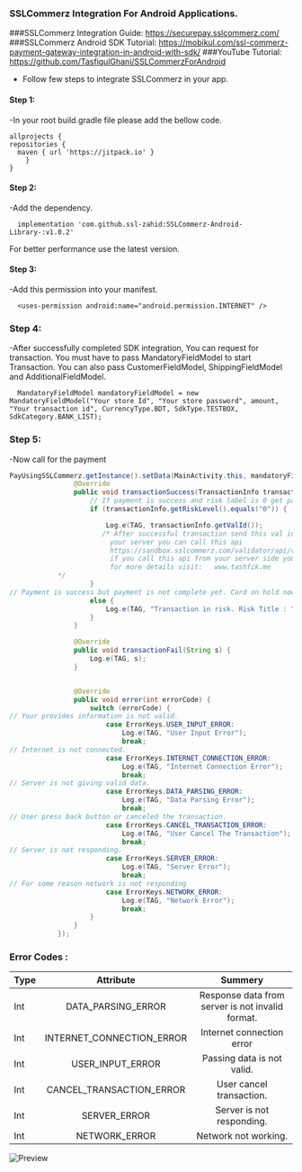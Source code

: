 ### SSLCommerz Integration For Android Applications.

###SSLCommerz Integration Guide: https://securepay.sslcommerz.com/
###SSLCommerz Android SDK Tutorial: https://mobikul.com/ssl-commerz-payment-gateway-integration-in-android-with-sdk/
###YouTube Tutorial: https://github.com/TasfiqulGhani/SSLCommerzForAndroid


- Follow few steps to integrate SSLCommerz in your app.


#### Step 1:  
-In your root build.gradle file please add the bellow code.

    allprojects {
    repositories {
      maven { url 'https://jitpack.io' }
        }
    }
	
	
#### Step 2:  
  -Add the dependency.


      implementation 'com.github.ssl-zahid:SSLCommerz-Android-Library-:v1.0.2'
  
  For better performance use the latest version.
  
#### Step 3:  
-Add this permission into your manifest.


      <uses-permission android:name="android.permission.INTERNET" />
	  
	  
### Step 4:  
-After successfully completed SDK integration, You can request for transaction. You must have to pass
MandatoryFieldModel to start Transaction. You can also pass CustomerFieldModel, ShippingFieldModel and
AdditionalFieldModel.


      MandatoryFieldModel mandatoryFieldModel = new MandatoryFieldModel("Your store Id", "Your store password", amount, "Your transaction id", CurrencyType.BDT, SdkType.TESTBOX, SdkCategory.BANK_LIST);
            

### Step 5:  
-Now call for the payment


``` java
PayUsingSSLCommerz.getInstance().setData(MainActivity.this, mandatoryFieldModel, new OnPaymentResultListener() {
                @Override
                public void transactionSuccess(TransactionInfo transactionInfo) {
                    // If payment is success and risk label is 0 get payment details from here
                    if (transactionInfo.getRiskLevel().equals("0")) {

                        Log.e(TAG, transactionInfo.getValId());
                       /* After successful transaction send this val id to your server and from
                         your server you can call this api
                         https://sandbox.sslcommerz.com/validator/api/validationserverAPI.php?val_id=yourvalid&store_id=yourstoreid&store_passwd=yourpassword
                         if you call this api from your server side you will get all the details of the transaction.
                         for more details visit:   www.tashfik.me
            */
                    }
// Payment is success but payment is not complete yet. Card on hold now.
                    else {
                        Log.e(TAG, "Transaction in risk. Risk Title : " + transactionInfo.getRiskTitle());
                    }
                }

                @Override
                public void transactionFail(String s) {
                    Log.e(TAG, s);
                }


                @Override
                public void error(int errorCode) {
                    switch (errorCode) {
// Your provides information is not valid.
                        case ErrorKeys.USER_INPUT_ERROR:
                            Log.e(TAG, "User Input Error");
                            break;
// Internet is not connected.
                        case ErrorKeys.INTERNET_CONNECTION_ERROR:
                            Log.e(TAG, "Internet Connection Error");
                            break;
// Server is not giving valid data.
                        case ErrorKeys.DATA_PARSING_ERROR:
                            Log.e(TAG, "Data Parsing Error");
                            break;
// User press back button or canceled the transaction.
                        case ErrorKeys.CANCEL_TRANSACTION_ERROR:
                            Log.e(TAG, "User Cancel The Transaction");
                            break;
// Server is not responding.
                        case ErrorKeys.SERVER_ERROR:
                            Log.e(TAG, "Server Error");
                            break;
// For some reason network is not responding
                        case ErrorKeys.NETWORK_ERROR:
                            Log.e(TAG, "Network Error");
                            break;
                    }
                }
            }); 
```
            
            
            
            
### Error Codes :  


| Type | Attribute | Summery |
| :---         |     :---:      |          :---: |
| Int   | DATA_PARSING_ERROR    | Response data from server is not invalid format.    |
| Int     | INTERNET_CONNECTION_ERROR      | Internet connection error     |
| Int   | USER_INPUT_ERROR    | Passing data is not valid.   |
| Int    | CANCEL_TRANSACTION_ERROR     | User cancel transaction.   |
| Int   | SERVER_ERROR    | Server is not responding.  |
| Int    | NETWORK_ERROR     | Network not working.     | 








![Preview](./device-2019-01-11-223512.png) 



